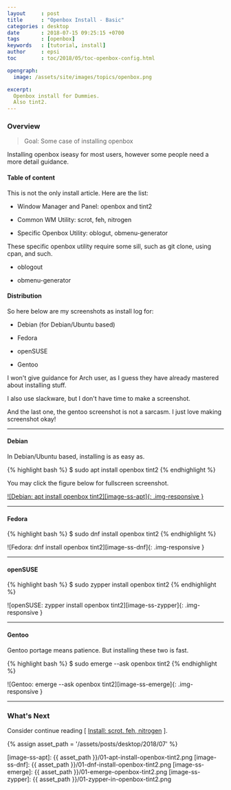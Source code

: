 ```yaml
---
layout     : post
title      : "Openbox Install - Basic"
categories : desktop
date       : 2018-07-15 09:25:15 +0700
tags       : [openbox]
keywords   : [tutorial, install]
author     : epsi
toc        : toc/2018/05/toc-openbox-config.html

opengraph:
  image: /assets/site/images/topics/openbox.png

excerpt:
  Openbox install for Dummies.
  Also tint2.
---
```


<a name="preface"></a>

### Overview

> Goal: Some case of installing openbox

Installing openbox iseasy for most users,
however some people need a more detail guidance.

#### Table of content

This is not the only install article.
Here are the list:

*	Window Manager and Panel: openbox and tint2

*	Common WM Utility: scrot, feh, nitrogen

*	Specific Openbox Utility: oblogut, obmenu-generator


These specific openbox utility require some sill,
such as git clone, using cpan, and such.

*	oblogout

*	obmenu-generator

#### Distribution

So here below are my screenshots as install log for:

*	Debian (for Debian/Ubuntu based)

*	Fedora

*	openSUSE

*	Gentoo

I won't give guidance for Arch user,
as I guess they have already mastered about installing stuff.

I also use slackware, but I don't have time to make a screenshot.

And the last one, the gentoo screenshot is not a sarcasm.
I just love making screenshot okay!

-- -- --

#### Debian

In Debian/Ubuntu based, installing is as easy as.

{% highlight bash %}
$ sudo apt install openbox tint2
{% endhighlight %}

You may click the figure below for fullscreen screenshot.

[![Debian: apt install openbox tint2][image-ss-apt]{: .img-responsive }][photo-ss-apt]

-- -- --

#### Fedora

{% highlight bash %}
$ sudo dnf install openbox tint2
{% endhighlight %}

![Fedora: dnf install openbox tint2][image-ss-dnf]{: .img-responsive }

-- -- --

#### openSUSE

{% highlight bash %}
$ sudo zypper install openbox tint2
{% endhighlight %}

![openSUSE: zypper install openbox tint2][image-ss-zypper]{: .img-responsive }

-- -- --

#### Gentoo

Gentoo portage means patience.
But installing these two is fast.

{% highlight bash %}
$ sudo emerge --ask openbox tint2
{% endhighlight %}

![Gentoo: emerge --ask openbox tint2][image-ss-emerge]{: .img-responsive }

-- -- --

<a name="whats-next"></a>

### What's Next

Consider continue reading [ [Install: scrot, feh, nitrogen][local-part-config] ].

[//]: <> ( -- -- -- links below -- -- -- )
{% assign asset_path = '/assets/posts/desktop/2018/07' %}

[local-part-config]:  /desktop/2018/07/16/openbox-install.html

[image-ss-apt]:      {{ asset_path }}/01-apt-install-openbox-tint2.png
[image-ss-dnf]:      {{ asset_path }}/01-dnf-install-openbox-tint2.png
[image-ss-emerge]:   {{ asset_path }}/01-emerge-openbox-tint2.png
[image-ss-zypper]:   {{ asset_path }}/01-zypper-in-openbox-tint2.png

[photo-ss-apt]:      https://photos.google.com/share/AF1QipMCFikwVY_d7DR9OMOmp-t4qwKDgluWO9lU6qK01_y9IUYA7eorvCdHkmRrRxnatA/photo/AF1QipN1g5eax2b3G5T1ss84ig_5JVKFxARK3I7P6Ewh?key=U2l0bFJCRFZuY00xOUlCeUhiRGVEOTJESVo5MmFR


